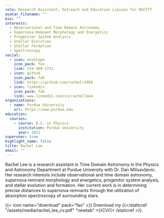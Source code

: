 ```yaml
---
role: Research Assistant; Outreach and Education Liaison for REFITT
avatar_filename: ""
bio: ""
interests:
  - Observational and Time Domain Astronomy
  - Supernova Remnant Morphology and Energetics
  - Progenitor System Analysis
  - Stellar Evolution
  - Stellar Formation
  - Spectroscopy
social:
  - icon: envelope
    icon_pack: fas
    link: 574-309-1721
  - icon: github
    icon_pack: fab
    link: https://github.com/rachelr1999
  - icon: linkedin
    icon_pack: fab
    link: www.linkedin.com/in/rachellee4
organizations:
  - name: Purdue University
    url: https://www.purdue.edu
education:
  courses:
    - course: B.S. in Physics
      institution: Purdue University
      year: 2021
superuser: true
highlight_name: false
title: Rachel Lee
email: ""
---
```

Rachel Lee is a research assistant in Time Domain Astronomy in the Physics and Astronomy Department at Purdue University with Dr. Dan Milisavljevic. Her research interests include observational and time domain astronomy, supernova remnant morphology and energetics, progenitor system analysis, and stellar evolution and formation. Her current work is in determining precise distances to supernova remnants through the utilization of absorption spectroscopy of surrounding stars.

{{< icon name="download" pack="fas" >}} Download my {{</staticref "/assets/media/rachel_lee_cv.pdf" "newtab" >}}CV{{< /staticref >}}.